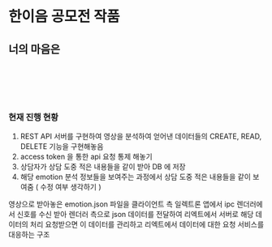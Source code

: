 # 한이음 공모전 작품
## 너의 마음은
<br>
<br>
<br>
<br>

### 현재 진행 현황
1. REST API 서버를 구현하여 영상을 분석하여 얻어낸 데이터들의 CREATE, READ, DELETE 기능을 구현해놓음
2. access token 을 통한 api 요청 통제 해놓기
3. 상담자가 상담 도중 적은 내용들을 같이 받아 DB 에 저장
4. 해당 emotion 분석 정보들을 보여주는 과정에서 상담 도중 적은 내용들을 같이 보여줌 ( 수정 여부 생각하기 )

영상으로 받아놓은 emotion.json 파일을 클라이언트 측 일렉트론 앱에서 ipc 렌더러에서 신호를 수신 받아 
렌더러 측으로 json 데이터를 전달하여 리엑트에서 서버로 해당 데이터의 처리 요청받으면 이 데이터를 관리하고
리엑트에서 데이터에 대한 요청 서비스를 대응하는 구조